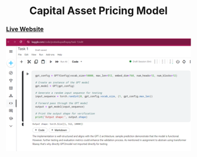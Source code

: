 <h1 align="center">
    Capital Asset Pricing Model
</h1>

### [Live Website](https://capm-finance.streamlit.app/)

![Code-output](Task1output.png)
